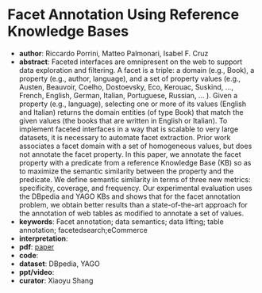 # Facet Annotation Using Reference Knowledge Bases
- **author**: Riccardo Porrini, Matteo Palmonari, Isabel F. Cruz  
- **abstract**: Faceted interfaces are omnipresent on the web to support data exploration and filtering. A facet is a triple: a domain (e.g., Book), a property (e.g., author, language), and a set of property values (e.g., Austen, Beauvoir, Coelho, Dostoevsky, Eco, Kerouac, Suskind, ..., French, English, German, Italian, Portuguese, Russian, ... ). Given a property (e.g., language), selecting one or more of its values (English and Italian) returns the domain entities (of type Book) that match the given values (the books that are written in English or Italian). To implement faceted interfaces in a way that is scalable to very large datasets, it is necessary to automate facet extraction. Prior work associates a facet domain with a set of homogeneous values, but does not annotate the facet property. In this paper, we annotate the facet property with a predicate from a reference Knowledge Base (KB) so as to maximize the semantic similarity between the property and the predicate. We define semantic similarity in terms of three new metrics: specificity, coverage, and frequency. Our experimental evaluation uses the DBpedia and YAGO KBs and shows that for the facet annotation problem, we obtain better results than a state-of-the-art approach for the annotation of web tables as modified to annotate a set of values.
- **keywords**: Facet annotation; data semantics; data lifting; table annotation; facetedsearch;eCommerce 
- **interpretation**: 
- **pdf**: [paper](https://dl.acm.org/doi/pdf/10.1145/3178876.3186020?download=true)
- **code**:
- **dataset**:  DBpedia, YAGO
- **ppt/video**:
- **curator**: Xiaoyu Shang 
